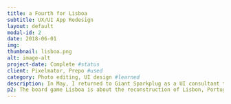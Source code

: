 ```yaml
---
title: a Fourth for Lisboa
subtitle: UX/UI App Redesign 
layout: default
modal-id: 2
date: 2018-06-01
img: 
thumbnail: lisboa.png
alt: image-alt
project-date: Complete #status
client: Pixelmator, Prepo #used
category: Photo editing, UI design #learned
description: In May, I returned to Giant Sparkplug as a UI consultant to lead the visual design of a companion app to a board game. The app acts as a virtual fourth player for the board game Lisboa. I provided new designs for the app that tied in the board game’s aesthetic so the players can have a more consistent playing experience. 
p2: The board game Lisboa is about the reconstruction of Lisbon, Portugal after an earthquake, tsunami, and three days of fires in 1755. This is a rough draft, proof-of-concept design. Graphics were taken from photos of the board game and edited in Pixelmator. The app, aFourth For Lisboa, already had well-developed logic, layout, and controls when I was hired. During my time at GSP, I suggested new controls and layouts to provide the user with the most satisfying playing experience. The designs were originally created in Powerpoint, mainly because I didn't know software like Sketch existed, but I plan on converting the designs over to a more professional design toolkit in the near future. Screenshots coming soon.
---
```

